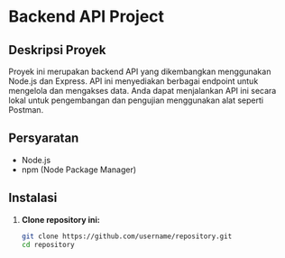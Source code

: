 # Backend API Project

## Deskripsi Proyek

Proyek ini merupakan backend API yang dikembangkan menggunakan Node.js dan Express. API ini menyediakan berbagai endpoint untuk mengelola dan mengakses data. Anda dapat menjalankan API ini secara lokal untuk pengembangan dan pengujian menggunakan alat seperti Postman.

## Persyaratan

- Node.js
- npm (Node Package Manager)

## Instalasi

1. **Clone repository ini:**
   ```bash
   git clone https://github.com/username/repository.git
   cd repository
